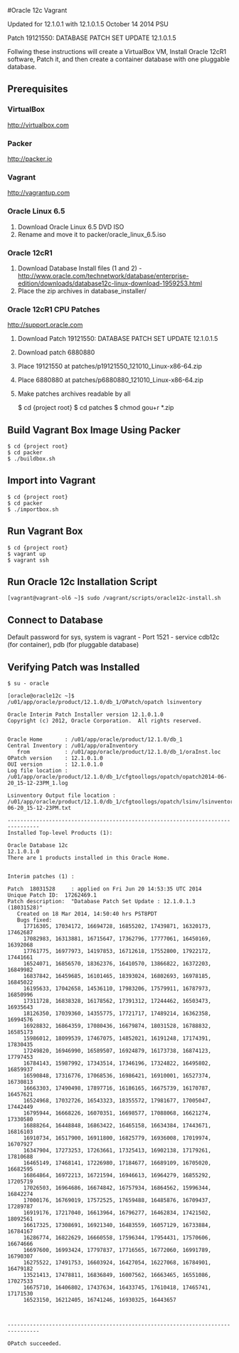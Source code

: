 #Oracle 12c Vagrant

Updated for 12.1.0.1 with 12.1.0.1.5 October 14 2014 PSU

Patch 19121550: DATABASE PATCH SET UPDATE 12.1.0.1.5

Follwing these instructions will create a VirtualBox VM, Install Oracle 12cR1 software, Patch it, and then create a container database with one pluggable database.

## Prerequisites

### VirtualBox

http://virtualbox.com

### Packer

http://packer.io

### Vagrant

http://vagrantup.com

### Oracle Linux 6.5

1. Download Oracle Linux 6.5 DVD ISO
2. Rename and move it to packer/oracle_linux_6.5.iso

### Oracle 12cR1

1. Download Database Install files (1 and 2) - http://www.oracle.com/technetwork/database/enterprise-edition/downloads/database12c-linux-download-1959253.html
2. Place the zip archives in database_installer/

### Oracle 12cR1 CPU Patches

http://support.oracle.com

1. Download Patch 19121550: DATABASE PATCH SET UPDATE 12.1.0.1.5
2. Download patch 6880880
3. Place 19121550 at patches/p19121550_121010_Linux-x86-64.zip
4. Place 6880880 at patches/p6880880_121010_Linux-x86-64.zip
5. Make patches archives readable by all

    $ cd {project root}
    $ cd patches
    $ chmod gou+r *.zip

## Build Vagrant Box Image Using Packer

    $ cd {project root}
    $ cd packer
    $ ./buildbox.sh

## Import into Vagrant

    $ cd {project root}
    $ cd packer
    $ ./importbox.sh

## Run Vagrant Box

    $ cd {project root}
    $ vagrant up
    $ vagrant ssh

## Run Oracle 12c Installation Script

    [vagrant@vagrant-ol6 ~]$ sudo /vagrant/scripts/oracle12c-install.sh

## Connect to Database

  Default password for sys, system is vagrant - Port 1521 - service cdb12c (for container), pdb (for pluggable database)

## Verifying Patch was Installed

    $ su - oracle

    [oracle@oracle12c ~]$ /u01/app/oracle/product/12.1.0/db_1/OPatch/opatch lsinventory

    Oracle Interim Patch Installer version 12.1.0.1.0
    Copyright (c) 2012, Oracle Corporation.  All rights reserved.


    Oracle Home       : /u01/app/oracle/product/12.1.0/db_1
    Central Inventory : /u01/app/oraInventory
       from           : /u01/app/oracle/product/12.1.0/db_1/oraInst.loc
    OPatch version    : 12.1.0.1.0
    OUI version       : 12.1.0.1.0
    Log file location : /u01/app/oracle/product/12.1.0/db_1/cfgtoollogs/opatch/opatch2014-06-20_15-12-23PM_1.log

    Lsinventory Output file location : /u01/app/oracle/product/12.1.0/db_1/cfgtoollogs/opatch/lsinv/lsinventory2014-06-20_15-12-23PM.txt

    --------------------------------------------------------------------------------
    Installed Top-level Products (1):

    Oracle Database 12c                                                  12.1.0.1.0
    There are 1 products installed in this Oracle Home.


    Interim patches (1) :

    Patch  18031528     : applied on Fri Jun 20 14:53:35 UTC 2014
    Unique Patch ID:  17262469.1
    Patch description:  "Database Patch Set Update : 12.1.0.1.3 (18031528)"
       Created on 18 Mar 2014, 14:50:40 hrs PST8PDT
       Bugs fixed:
         17716305, 17034172, 16694728, 16855202, 17439871, 16320173, 17462687
         17082983, 16313881, 16715647, 17362796, 17777061, 16450169, 16392068
         17761775, 16977973, 14197853, 16712618, 17552800, 17922172, 17441661
         16524071, 16856570, 18362376, 16410570, 13866822, 16372203, 16849982
         16837842, 16459685, 16101465, 18393024, 16802693, 16978185, 16845022
         16195633, 17042658, 14536110, 17983206, 17579911, 16787973, 16850996
         17311728, 16838328, 16178562, 17391312, 17244462, 16503473, 16935643
         18126350, 17039360, 14355775, 17721717, 17489214, 16362358, 16994576
         16928832, 16864359, 17080436, 16679874, 18031528, 16788832, 16585173
         15986012, 18099539, 17467075, 14852021, 16191248, 17174391, 17830435
         17249820, 16946990, 16589507, 16924879, 16173738, 16874123, 17797453
         16784143, 15987992, 17343514, 17346196, 17324822, 16495802, 16859937
         16590848, 17316776, 17068536, 16986421, 16910001, 16527374, 16730813
         16663303, 17490498, 17897716, 16186165, 16675739, 16170787, 16457621
         16524968, 17032726, 16543323, 18355572, 17981677, 17005047, 17442449
         16795944, 16668226, 16070351, 16698577, 17088068, 16621274, 17330580
         16888264, 16448848, 16863422, 16465158, 16634384, 17443671, 16816103
         16910734, 16517900, 16911800, 16825779, 16936008, 17019974, 16707927
         16347904, 17273253, 17263661, 17325413, 16902138, 17179261, 17810688
         16465149, 17468141, 17226980, 17184677, 16689109, 16705020, 16682595
         16864864, 16972213, 16721594, 16946613, 16964279, 16855292, 17205719
         17026503, 16964686, 16674842, 16757934, 16864562, 15996344, 16842274
         17000176, 16769019, 17572525, 17659488, 16485876, 16709437, 17289787
         16919176, 17217040, 16613964, 16796277, 16462834, 17421502, 18092561
         16617325, 17308691, 16921340, 16483559, 16057129, 16733884, 16784167
         16286774, 16822629, 16660558, 17596344, 17954431, 17570606, 16674666
         16697600, 16993424, 17797837, 17716565, 16772060, 16991789, 16790307
         16275522, 17491753, 16603924, 16427054, 16227068, 16784901, 16479182
         13521413, 17478811, 16836849, 16007562, 16663465, 16551086, 17027533
         16675710, 16406802, 17437634, 16433745, 17610418, 17465741, 17171530
         16523150, 16212405, 16741246, 16930325, 16443657



    --------------------------------------------------------------------------------

    OPatch succeeded.
